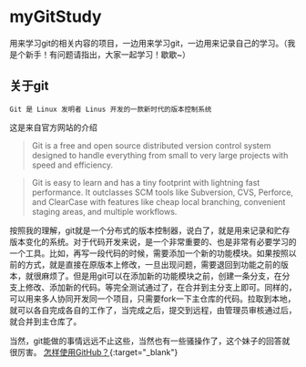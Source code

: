 # myGitStudy

用来学习git的相关内容的项目，一边用来学习git，一边用来记录自己的学习。（我是个新手！有问题请指出，大家一起学习！歇歇~）

## 关于git
`Git 是 Linux 发明者 Linus 开发的一款新时代的版本控制系统`

这是来自官方网站的介绍
>Git is a free and open source distributed version control system designed to handle everything from small to very large projects with speed and efficiency.

>Git is easy to learn and has a tiny footprint with lightning fast performance. It outclasses SCM tools like Subversion, CVS, Perforce, and ClearCase with features like cheap local branching, convenient staging areas, and multiple workflows.

按照我的理解，git就是一个分布式的版本控制器，说白了，就是用来记录和贮存版本变化的系统。对于代码开发来说，是一个非常重要的、也是非常有必要学习的一个工具。比如，再写一段代码的时候，需要添加一个新的功能模块。如果按照以前的方式，就是直接在原版本上修改，一旦出现问题，需要退回到功能之前的版本，就很麻烦了。但是用git可以在添加新的功能模块之前，创建一条分支，在分支上修改、添加新的代码。等完全测试通过了，在合并到主分支上即可。同样的，可以用来多人协同开发同一个项目，只需要fork一下主仓库的代码。拉取到本地，就可以各自完成各自的工作了，当完成之后，提交到远程，由管理员审核通过后，就合并到主仓库了。

当然，git能做的事情远远不止这些，当然也有一些骚操作了，这个妹子的回答就很厉害。
[怎样使用GitHub？](https://www.zhihu.com/question/20070065/answer/79557687){:target="_blank"}


